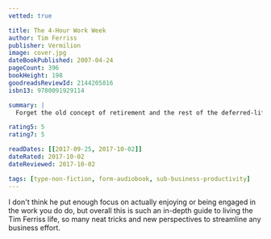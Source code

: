 ```yaml
---
vetted: true

title: The 4-Hour Work Week
author: Tim Ferriss
publisher: Vermilion
image: cover.jpg
dateBookPublished: 2007-04-24
pageCount: 396
bookHeight: 198
goodreadsReviewId: 2144205816
isbn13: 9780091929114

summary: |
  Forget the old concept of retirement and the rest of the deferred-life plan - there is no need to wait and every reason not to, especially in unpredictable economic times. Whether your dream is escaping the rat race, experiencing high-end world travel, earning a monthly five-figure income with zero management, or just living more and working less, this book is the blueprint.

rating5: 5
rating7: 5

readDates: [[2017-09-25, 2017-10-02]]
dateRated: 2017-10-02
dateReviewed: 2017-10-02

tags: [type-non-fiction, form-audiobook, sub-business-productivity]
---
```


I don't think he put enough focus on actually enjoying or being engaged in the work you do do, but overall this is such an in-depth guide to living the Tim Ferriss life, so many neat tricks and new perspectives to streamline any business effort.
